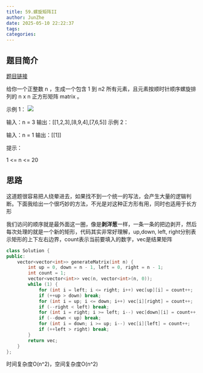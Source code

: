 ```yaml
---
title: 59.螺旋矩阵II
author: JunZhe
date: 2025-05-10 22:22:37
tags:
categories:
---
```


## 题目简介

[题目链接](https://leetcode.cn/problems/spiral-matrix-ii/description/)

给你一个正整数 n ，生成一个包含 1 到 n2 所有元素，且元素按顺时针顺序螺旋排列的 n x n 正方形矩阵 matrix 。

 

示例 1：
![](https://assets.leetcode.com/uploads/2020/11/13/spiraln.jpg)

输入：n = 3
输出：[[1,2,3],[8,9,4],[7,6,5]]
示例 2：

输入：n = 1
输出：[[1]]
 

提示：

1 <= n <= 20

## 思路
这道题很容易把人绕晕进去，如果找不到一个统一的写法，会产生大量的逻辑判断。下面我给出一个很巧妙的方法，不光是对这种正方形有用，同时也适用于长方形

我们访问的顺序就是最外面这一圈，像是**剥洋葱**一样，一条一条的把边剥开，然后每次处理的就是一个新的矩形，代码其实非常好理解，up,down, left, right分别表示矩形的上下左右边界，count表示当前要填入的数字，vec是结果矩阵

```cpp
class Solution {
public:
    vector<vector<int>> generateMatrix(int n) {
        int up = 0, down = n - 1, left = 0, right = n - 1;
        int count = 1;
        vector<vector<int>> vec(n, vector<int>(n, 0));
        while (1) {
            for (int i = left; i <= right; i++) vec[up][i] = count++;
            if (++up > down) break;
            for (int i = up; i <= down; i++) vec[i][right] = count++;
            if (--right < left) break;
            for (int i = right; i >= left; i--) vec[down][i] = count++;
            if (--down < up) break;
            for (int i = down; i >= up; i--) vec[i][left] = count++;
            if (++left > right) break;
        }
        return vec;
    }
};
```
时间复杂度O(n^2)，空间复杂度O(n^2)

